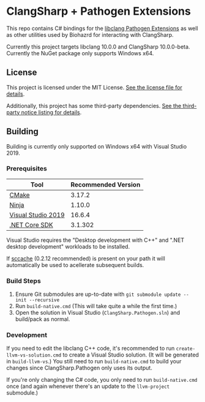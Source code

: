 # ClangSharp + Pathogen Extensions

This repo contains C# bindings for the [libclang Pathogen Extensions](https://github.com/InfectedLibraries/llvm-project) as well as other utilities used by Biohazrd for interacting with ClangSharp.

Currently this project targets libclang 10.0.0 and ClangSharp 10.0.0-beta. Currently the NuGet package only supports Windows x64.

## License

This project is licensed under the MIT License. [See the license file for details](LICENSE.txt).

Additionally, this project has some third-party dependencies. [See the third-party notice listing for details](THIRD-PARTY-NOTICES.md).

## Building

Building is currently only supported on Windows x64 with Visual Studio 2019.

### Prerequisites

Tool | Recommended Version
-----|--------------------
[CMake](https://cmake.org/) | 3.17.2
[Ninja](https://ninja-build.org/) | 1.10.0
[Visual Studio 2019](https://visualstudio.microsoft.com/vs/) | 16.6.4
[.NET Core SDK](http://dot.net/) | 3.1.302

Visual Studio requires the "Desktop development with C++" and  ".NET desktop development" workloads to be installed.

If [sccache](https://github.com/mozilla/sccache) (0.2.12 recommended) is present on your path it will automatically be used to acellerate subsequent builds.

### Build Steps

1. Ensure Git submodules are up-to-date with `git submodule update --init --recursive`
2. Run `build-native.cmd` (This will take quite a while the first time.)
3. Open the solution in Visual Studio (`ClangSharp.Pathogen.sln`) and build/pack as normal.

### Development

If you need to edit the libclang C++ code, it's recommended to run `create-llvm-vs-solution.cmd` to create a Visual Studio solution. (It will be generated in `build-llvm-vs`.) You still need to run `build-native.cmd` to build your changes since ClangSharp.Pathogen only uses its output.

If you're only changing the C# code, you only need to run `build-native.cmd` once (and again whenever there's an update to the `llvm-project` submodule.)
